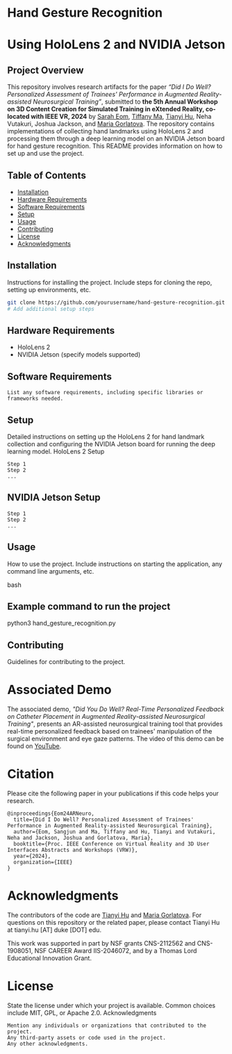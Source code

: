 # Hand Gesture Recognition 
# Using HoloLens 2 and NVIDIA Jetson

## Project Overview
This repository involves research artifacts for the paper _“Did I Do Well? Personalized Assessment of Trainees' Performance in Augmented Reality-assisted Neurosurgical Training”_, submitted to **the 5th Annual Workshop on 3D Content Creation for Simulated Training in eXtended Reality, co-located with IEEE VR, 2024** by [Sarah Eom](https://sites.duke.edu/sangjuneom/), [Tiffany Ma](https://sites.duke.edu/tiffanyma/), [Tianyi Hu](http://hutianyi.tech/), Neha Vutakuri, Joshua Jackson, and [Maria Gorlatova](https://maria.gorlatova.com/). The repository contains implementations of collecting hand landmarks using HoloLens 2 and processing them through a deep learning model on an NVIDIA Jetson board for hand gesture recognition. This README provides information on how to set up and use the project.

## Table of Contents
- [Installation](#installation)
- [Hardware Requirements](#hardware-requirements)
- [Software Requirements](#software-requirements)
- [Setup](#setup)
- [Usage](#usage)
- [Contributing](#contributing)
- [License](#license)
- [Acknowledgments](#acknowledgments)

## Installation

Instructions for installing the project. Include steps for cloning the repo, setting up environments, etc.

```bash
git clone https://github.com/yourusername/hand-gesture-recognition.git
# Add additional setup steps
```

## Hardware Requirements

- HoloLens 2
- NVIDIA Jetson (specify models supported)

## Software Requirements

    List any software requirements, including specific libraries or frameworks needed.

## Setup

Detailed instructions on setting up the HoloLens 2 for hand landmark collection and configuring the NVIDIA Jetson board for running the deep learning model.
HoloLens 2 Setup

    Step 1
    Step 2
    ...

## NVIDIA Jetson Setup

    Step 1
    Step 2
    ...

## Usage

How to use the project. Include instructions on starting the application, any command line arguments, etc.

bash


## Example command to run the project
python3 hand_gesture_recognition.py

## Contributing

Guidelines for contributing to the project.


# Associated Demo
The associated demo, _"Did You Do Well? Real-Time Personalized Feedback on Catheter Placement in Augmented Reality-assisted Neurosurgical Training"_, presents an AR-assisted neurosurgical training tool that provides real-time personalized feedback based on trainees' manipulation of the surgical environment and eye gaze patterns. The video of this demo can be found on [YouTube](https://youtu.be/AKNKKrCvapI). 

# Citation
Please cite the following paper in your publications if this code helps your research.
```
@inproceedings{Eom24ARNeuro,
  title={Did I Do Well? Personalized Assessment of Trainees' Performance in Augmented Reality-assisted Neurosurgical Training},
  author={Eom, Sangjun and Ma, Tiffany and Hu, Tianyi and Vutakuri, Neha and Jackson, Joshua and Gorlatova, Maria},
  booktitle={Proc. IEEE Conference on Virtual Reality and 3D User Interfaces Abstracts and Workshops (VRW)},
  year={2024},
  organization={IEEE}
}
```
# Acknowledgments
The contributors of the code are [Tianyi Hu](http://hutianyi.tech/) and [Maria Gorlatova](https://maria.gorlatova.com/). For questions on this repository or the related paper, please contact Tianyi Hu at tianyi.hu [AT] duke [DOT] edu.

This work was supported in part by NSF grants CNS-2112562 and CNS-1908051, NSF CAREER Award IIS-2046072, and by a Thomas Lord Educational Innovation Grant.

# License

State the license under which your project is available. Common choices include MIT, GPL, or Apache 2.0.
Acknowledgments

    Mention any individuals or organizations that contributed to the project.
    Any third-party assets or code used in the project.
    Any other acknowledgments.
